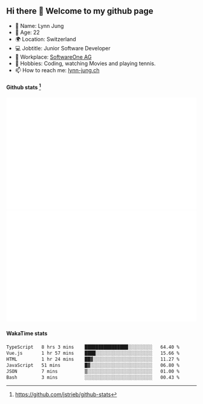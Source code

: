 ## Hi there 👋 Welcome to my github page

- 🧑 Name: Lynn Jung
- 🔞 Age: 22
- 🌍 Location: Switzerland
- 💻 Jobtitle: Junior Software Developer
- 🏢 Workplace: [SoftwareOne AG](https://www.softwareone.com/)
- 🎾 Hobbies: Coding, watching Movies and playing tennis.
- 📫 How to reach me: [lynn-jung.ch](https://lynn-jung.ch/)


#### Github stats [^1]
![](https://github.com/lynn-jung/github-stats/blob/master/generated/overview.svg)  ![](https://github.com/lynn-jung/github-stats/blob/master/generated/languages.svg)


#### WakaTime stats
<!--START_SECTION:waka-->

```text
TypeScript   8 hrs 3 mins    ████████████████░░░░░░░░░   64.40 %
Vue.js       1 hr 57 mins    ████░░░░░░░░░░░░░░░░░░░░░   15.66 %
HTML         1 hr 24 mins    ██▓░░░░░░░░░░░░░░░░░░░░░░   11.27 %
JavaScript   51 mins         █▓░░░░░░░░░░░░░░░░░░░░░░░   06.80 %
JSON         7 mins          ▒░░░░░░░░░░░░░░░░░░░░░░░░   01.00 %
Bash         3 mins          ░░░░░░░░░░░░░░░░░░░░░░░░░   00.43 %
```

<!--END_SECTION:waka-->

[^1]: https://github.com/jstrieb/github-stats
